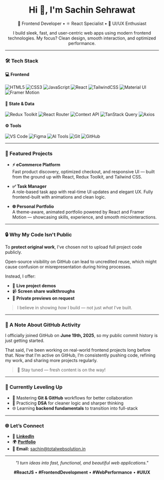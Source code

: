 <h1 align="center">Hi 👋, I'm Sachin Sehrawat</h1>

<p align="center">
  🚀 Frontend Developer • ⚛️ React Specialist • 🎨 UI/UX Enthusiast
</p>

<p align="center">
  I build sleek, fast, and user-centric web apps using modern frontend technologies. My focus? Clean design, smooth interaction, and optimized performance.
</p>

---

### 🛠 Tech Stack

#### 💻 Frontend
![HTML5](https://img.shields.io/badge/HTML-E34F26?style=for-the-badge&logo=html5&logoColor=white)
![CSS3](https://img.shields.io/badge/CSS-1572B6?style=for-the-badge&logo=css3&logoColor=white)
![JavaScript](https://img.shields.io/badge/JavaScript-F7DF1E?style=for-the-badge&logo=javascript&logoColor=black)
![React](https://img.shields.io/badge/React-20232A?style=for-the-badge&logo=react&logoColor=61DAFB)
![TailwindCSS](https://img.shields.io/badge/Tailwind-06B6D4?style=for-the-badge&logo=tailwind-css&logoColor=white)
![Material UI](https://img.shields.io/badge/MUI-007FFF?style=for-the-badge&logo=mui&logoColor=white)
![Framer Motion](https://img.shields.io/badge/Framer--Motion-EF4F7F?style=for-the-badge&logo=framer&logoColor=white)

#### 🧠 State & Data
![Redux Toolkit](https://img.shields.io/badge/Redux--Toolkit-764ABC?style=for-the-badge&logo=redux&logoColor=white)
![React Router](https://img.shields.io/badge/React--Router-CA4245?style=for-the-badge&logo=react-router&logoColor=white)
![Context API](https://img.shields.io/badge/Context--API-61DAFB?style=for-the-badge&logo=react&logoColor=white)
![TanStack Query](https://img.shields.io/badge/TanStack--Query-FF4154?style=for-the-badge&logo=react-query&logoColor=white)
![Axios](https://img.shields.io/badge/Axios-5A29E4?style=for-the-badge&logo=axios&logoColor=white)

#### ⚙️ Tools
![VS Code](https://img.shields.io/badge/VS%20Code-007ACC?style=for-the-badge&logo=visual-studio-code&logoColor=white)
![Figma](https://img.shields.io/badge/Figma-F24E1E?style=for-the-badge&logo=figma&logoColor=white)
![AI Tools](https://img.shields.io/badge/AI%20Tools-9146FF?style=for-the-badge&logo=openai&logoColor=white)
![Git](https://img.shields.io/badge/Git-F05032?style=for-the-badge&logo=git&logoColor=white)
![GitHub](https://img.shields.io/badge/GitHub-181717?style=for-the-badge&logo=github&logoColor=white)


---

### 📌 Featured Projects

- **⚡ eCommerce Platform**  
  Fast product discovery, optimized checkout, and responsive UI — built from the ground up with React, Redux Toolkit, and Tailwind CSS.

- **✅ Task Manager**  
  A role-based task app with real-time UI updates and elegant UX. Fully frontend-built with animations and clean logic.

- **🌐 Personal Portfolio**  
  A theme-aware, animated portfolio powered by React and Framer Motion — showcasing skills, experience, and smooth microinteractions.

---

### 🔒 Why My Code Isn't Public

To **protect original work**, I’ve chosen not to upload full project code publicly.

Open-source visibility on GitHub can lead to uncredited reuse, which might cause confusion or misrepresentation during hiring processes.

Instead, I offer:
- 🔗 **Live project demos**
- 📹 **Screen share walkthroughs**
- 🔐 **Private previews on request**

> I believe in showing *how* I build — not just *what* I’ve built.

---

### 🧭 A Note About GitHub Activity

I officially joined GitHub on **June 19th, 2025**, so my public commit history is just getting started.

That said, I’ve been working on real-world frontend projects long before that. Now that I’m active on GitHub, I’m consistently pushing code, refining my work, and sharing more projects regularly.

> 🚀 Stay tuned — fresh content is on the way!

---

### 🚧 Currently Leveling Up

- 🔁 Mastering **Git & GitHub** workflows for better collaboration  
- 🧠 Practicing **DSA** for cleaner logic and sharper thinking  
- 🌐 Learning **backend fundamentals** to transition into full-stack

---

### 🌐 Let’s Connect

- 🔗 [**LinkedIn**](https://www.linkedin.com/in/sachinpro/) 
- 🌍 [**Portfolio**](https://totalwebsolution.in/)  
- 📧 **Email:** [sachin@totalwebsolution.in](mailto:sachin@totalwebsolution.in)  


---

<p align="center"><i>"I turn ideas into fast, functional, and beautiful web applications."</i></p>

<p align="center">
   <b>#ReactJS</b> • <b>#FrontendDevelopment</b> • <b>#WebPerformance</b> • <b>#UIUX</b>
</p>

